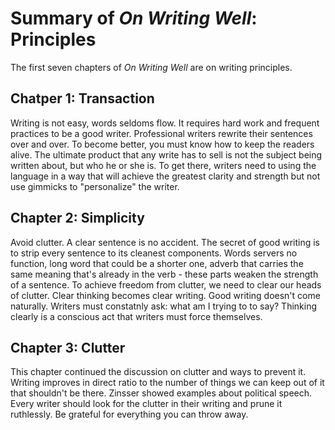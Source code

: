 # Summary of *On Writing Well*: Principles

The first seven chapters of *On Writing Well* are on writing principles.

## Chatper 1: Transaction
Writing is not easy, words seldoms flow. It requires hard work and frequent practices to be a good writer. 
Professional writers rewrite their sentences over and over. To become better, you must know how to keep the readers alive.
The ultimate product that any write has to sell is not the subject being written about, but who he or she is. To get there,
writers need to using the language in a way that will achieve the greatest clarity and strength but not use gimmicks to "personalize"
the writer.

## Chapter 2: Simplicity
Avoid clutter. A clear sentence is no accident. The secret of good writing is to strip every sentence to its cleanest components. Words servers no function, long word that could be a shorter one, adverb that carries the same meaning that's already in the verb - these parts weaken the strength of a sentence. To achieve freedom from clutter, we need to clear our heads of clutter. Clear thinking becomes clear writing. Good writing doesn't come naturally. Writers must constatnly ask: what am I trying to to say? Thinking clearly is a conscious act that writers must force themselves. 

## Chapter 3: Clutter
This chapter continued the discussion on clutter and ways to prevent it. Writing improves in direct ratio to the number of things we can keep out of it that shouldn't be there. Zinsser showed examples about political speech. Every writer should look for the clutter in their writing and prune it ruthlessly. Be grateful for everything you can throw away.




